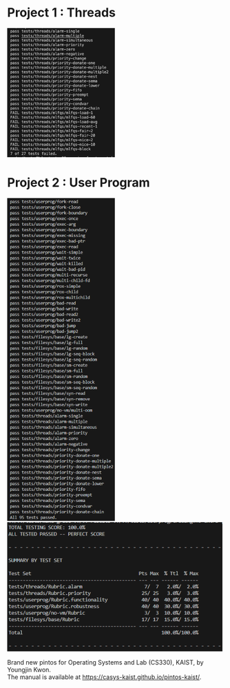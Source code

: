 # Project 1 : Threads
<img width="250" height="300" src="/result_images/project1.png">

# Project 2 : User Program
<img width="250" height="750" src="/result_images/project2_full_test.png">
<img width="500" height="300" src="/result_images/project2_summary.png">

Brand new pintos for Operating Systems and Lab (CS330), KAIST, by Youngjin Kwon.  
The manual is available at https://casys-kaist.github.io/pintos-kaist/.
